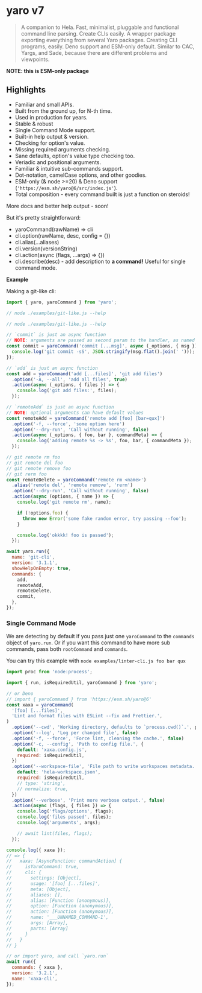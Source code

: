 # yaro v7

> A companion to Hela. Fast, minimalist, pluggable and functional command line parsing. Create CLIs
> easily. A wrapper package exporting everything from several Yaro packages. Creating CLI programs,
> easily. Deno support and ESM-only default. Similar to CAC, Yargs, and Sade, because there are
> different problems and viewpoints.

**NOTE: this is ESM-only package**

## Highlights

- Familiar and small APIs.
- Built from the ground up, for N-th time.
- Used in production for years.
- Stable & robust
- Single Command Mode support.
- Built-in help output & version.
- Checking for option's value.
- Missing required arguments checking.
- Sane defaults, option's value type checking too.
- Veriadic and positional arguments.
- Familiar & intuitive sub-commands support.
- Dot-notation, camelCase options, and other goodies.
- ESM-only (& node >=20) & Deno support (`'https://esm.sh/yaro@6/src/index.js'`).
- Total composition - every command built is just a function on steroids!

More docs and better help output - soon!

But it's pretty straightforward:

- yaroCommand(rawName) => cli
- cli.option(rawName, desc, config = {})
- cli.alias(...aliases)
- cli.version(versionString)
- cli.action(async (flags, ...args) => {})
- cli.describe(desc) - add description to **a command!** Useful for single command mode.

**Example**

Making a git-like cli:

```js
import { yaro, yaroCommand } from 'yaro';

// node ./examples/git-like.js --help

// node ./examples/git-like.js --help

// `commit` is just an async function
// NOTE: arguments are passed as second param to the handler, as named params
const commit = yaroCommand('commit [...msg]', async (_options, { msg }) => {
  console.log('git commit -sS', JSON.stringify(msg.flat().join(' ')));
});

// `add` is just an async function
const add = yaroCommand('add [...files]', 'git add files')
  .option('-A, --all', 'add all files', true)
  .action(async (_options, { files }) => {
    console.log('git add files:', files);
  });

// `remoteAdd` is just an async function
// NOTE: optional arguments can have default values
const remoteAdd = yaroCommand('remote add [foo] [bar=qux]')
  .option('-f, --force', 'some option here')
  .option('--dry-run', 'Call without running', false)
  .action(async (_options, { foo, bar }, commandMeta) => {
    console.log('adding remote %s -> %s', foo, bar, { commandMeta });
  });

// git remote rm foo
// git remote del foo
// git remote remove foo
// git rerm foo
const remoteDelete = yaroCommand('remote rm <name>')
  .alias('remote del', 'remote remove', 'rerm')
  .option('--dry-run', 'Call without running', false)
  .action(async (options, { name }) => {
    console.log('git remote rm', name);

    if (!options.foo) {
      throw new Error('some fake random error, try passing --foo');
    }

    console.log('okkkk! foo is passed');
  });

await yaro.run({
  name: 'git-cli',
  version: '3.1.1',
  showHelpOnEmpty: true,
  commands: {
    add,
    remoteAdd,
    remoteDelete,
    commit,
  },
});
```

### Single Command Mode

We are detecting by default if you pass just one `yaroCommand` to the `commands` object of
`yaro.run`. Or if you want this command to have more sub commands, pass both `rootCommand` and
`commands`.

You can try this example with `node examples/linter-cli.js foo bar qux`

```js
import proc from 'node:process';

import { run, isRequiredUtil, yaroCommand } from 'yaro';

// or Deno
// import { yaroCommand } from 'https://esm.sh/yaro@6'
const xaxa = yaroCommand(
  '[foo] [...files]',
  'Lint and format files with ESLint --fix and Prettier.',
)
  .option('--cwd', 'Working directory, defaults to `process.cwd()`.', proc.cwd())
  .option('--log', 'Log per changed file', false)
  .option('-f, --force', 'Force lint, cleaning the cache.', false)
  .option('-c, --config', 'Path to config file.', {
    default: 'xaxa.config.js',
    required: isRequiredUtil,
  })
  .option('--workspace-file', 'File path to write workspaces metadata.', {
    default: 'hela-workspace.json',
    required: isRequiredUtil,
    // type: 'string',
    // normalize: true,
  })
  .option('--verbose', 'Print more verbose output.', false)
  .action(async (flags, { files }) => {
    console.log('flags/options', flags);
    console.log('files passed', files);
    console.log('arguments', args);

    // await lint(files, flags);
  });

console.log({ xaxa });
// => {
//   xaxa: [AsyncFunction: commandAction] {
//     isYaroCommand: true,
//     cli: {
//       settings: [Object],
//       usage: '[foo] [...files]',
//       meta: [Object],
//       aliases: [],
//       alias: [Function (anonymous)],
//       option: [Function (anonymous)],
//       action: [Function (anonymous)],
//       name: '___UNNAMED_COMMAND-1',
//       args: [Array],
//       parts: [Array]
//     }
//   }
// }

// or import yaro, and call `yaro.run`
await run({
  commands: { xaxa },
  version: '3.2.1',
  name: 'xaxa-cli',
});
```
